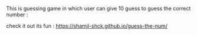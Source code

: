 This is guessing game in which user can give 10 guess to guess the correct number :

check it out its fun :  https://shamil-shck.github.io/guess-the-num/
